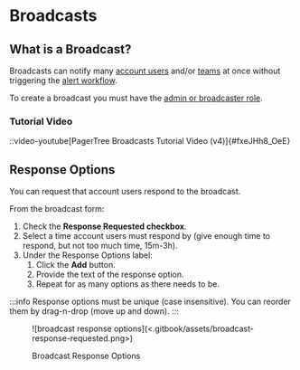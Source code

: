 # Broadcasts

## What is a Broadcast? <a href="#overview" id="overview"></a>

Broadcasts can notify many [account users](users.md) and/or [teams](teams.md) at once without triggering the [alert workflow](architecture-guide.md#alert-workflow).

To create a broadcast you must have the [admin or broadcaster role](users.md#roles).

### Tutorial Video

::video-youtube[PagerTree Broadcasts Tutorial Video (v4)]{#fxeJHh8_OeE}

## Response Options <a href="#response-options" id="response-options"></a>

You can request that account users respond to the broadcast.

From the broadcast form:

1. Check the **Response Requested checkbox**.
2. Select a time account users must respond by (give enough time to respond, but not too much time, 15m-3h).
3. Under the Response Options label:
   1. Click the **Add** button.
   2. Provide the text of the response option.
   3. Repeat for as many options as there needs to be.

:::info
Response options must be unique (case insensitive). You can reorder them by drag-n-drop (move up and down).
:::

<figure>![broadcast response options](<.gitbook/assets/broadcast-response-requested.png>)<figcaption><p>Broadcast Response Options</p></figcaption></figure>
